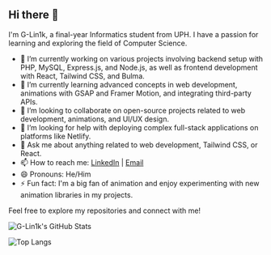 ## Hi there 👋

<!--
**G-Lin1k/G-Lin1k** is a ✨ _special_ ✨ repository because its `README.md` (this file) appears on your GitHub profile.

Here are some ideas to get you started:
-->

I'm G-Lin1k, a final-year Informatics student from UPH. I have a passion for learning and exploring the field of Computer Science.

- 🔭 I’m currently working on various projects involving backend setup with PHP, MySQL, Express.js, and Node.js, as well as frontend development with React, Tailwind CSS, and Bulma.
- 🌱 I’m currently learning advanced concepts in web development, animations with GSAP and Framer Motion, and integrating third-party APIs.
- 👯 I’m looking to collaborate on open-source projects related to web development, animations, and UI/UX design.
- 🤔 I’m looking for help with deploying complex full-stack applications on platforms like Netlify.
- 💬 Ask me about anything related to web development, Tailwind CSS, or React.
- 📫 How to reach me: [LinkedIn](https://www.linkedin.com/in/marjuenz-suparto/) | [Email](mailto:marjuenzo110@gmail.com)
- 😄 Pronouns: He/Him
- ⚡ Fun fact: I'm a big fan of animation and enjoy experimenting with new animation libraries in my projects.

Feel free to explore my repositories and connect with me!

![G-Lin1k's GitHub Stats](https://github-readme-stats.vercel.app/api?username=G-Lin1k&show_icons=true&theme=radical)

![Top Langs](https://github-readme-stats.vercel.app/api/top-langs/?username=G-Lin1k&layout=compact&theme=radical)
